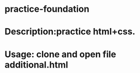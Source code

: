 # practice-foundation
# Description:practice html+css.
# Usage: clone and open file additional.html
